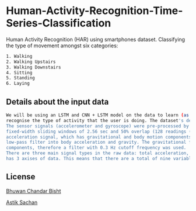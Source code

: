 # Human-Activity-Recognition-Time-Series-Classification

Human Activity Recognition (HAR) using smartphones dataset. Classifying the type of movement amongst six categories:
```bash
1. Walking
2. Walking Upstairs
3. Walking Downstairs
4. Sitting
5. Standing
6. Laying
```

## Details about the input data
```bash
We will be using an LSTM and CNN + LSTM model on the data to learn (as a cellphone attached on the waist) to
recognise the type of activity that the user is doing. The dataset's description goes like this:
The sensor signals (accelerometer and gyroscope) were pre-processed by applying noise filters and then sampled in
fixed-width sliding windows of 2.56 sec and 50% overlap (128 readings (features) per window). The sensor
acceleration signal, which has gravitational and body motion components, was separated using a Butterworth
low-pass filter into body acceleration and gravity. The gravitational force is assumed to have only low frequency
components, therefore a filter with 0.3 Hz cutoff frequency was used.
There are three main signal types in the raw data: total acceleration, body acceleration, and body gyroscope. Each
has 3 axises of data. This means that there are a total of nine variables for each time step.
```

## License
[Bhuwan Chandar Bisht](https://elearn.bits-pilani.ac.in/)

[Astik Sachan](https://elearn.bits-pilani.ac.in/)
